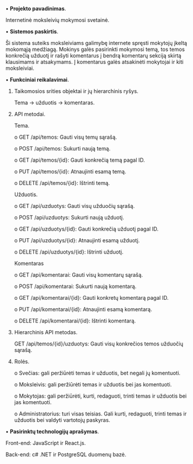 •	**Projekto pavadinimas**.

Internetinė moksleivių mokymosi svetainė.

•	**Sistemos paskirtis**.

Ši sistema suteiks moksleiviams galimybę internete spręsti mokytojų įkeltą mokomąją medžiagą. Mokinys galės pasirinkti mokymosi temą, tos temos konkrečią užduotį ir rašyti komentarus į bendrą komentarų sekciją skirtą klausimams ir atsakymams. Į komentarus galės atsakinėti mokytojai ir kiti moksleiviai. 

•	**Funkciniai reikalavimai**.

1.	Taikomosios srities objektai ir jų hierarchinis ryšys.

    Tema -> užduotis -> komentaras.

2.	API metodai.

    Tema.

      o	GET /api/temos: Gauti visų temų sąrašą.

      o	POST /api/temos: Sukurti naują temą.

      o	GET /api/temos/{id}: Gauti konkrečią temą pagal ID.

      o	PUT /api/temos/{id}: Atnaujinti esamą temą.

      o	DELETE /api/temos/{id}: Ištrinti temą.

    Užduotis.
  	
    o	GET /api/uzduotys: Gauti visų užduočių sąrašą.
  	
    o	POST /api/uzduotys: Sukurti naują užduotį.
  	
    o	GET /api/uzduotys/{id}: Gauti konkrečią užduotį pagal ID.
  	
    o	PUT /api/uzduotys/{id}: Atnaujinti esamą užduotį.
  	
    o	DELETE /api/uzduotys/{id}: Ištrinti užduotį.
  	
    Komentaras
  	
    o	GET /api/komentarai: Gauti visų komentarų sąrašą.
  	
    o	POST /api/komentarai: Sukurti naują komentarą.
  	
    o	GET /api/komentarai/{id}: Gauti konkretų komentarą pagal ID.
  	
    o	PUT /api/komentarai/{id}: Atnaujinti esamą komentarą.
  	
    o	DELETE /api/komentarai/{id}: Ištrinti komentarą.

4.	Hierarchinis API metodas.

    GET /api/temos/{id}/uzduotys: Gauti visų konkrečios temos užduočių sąrašą.

5.	Rolės.

    o	Svečias: gali peržiūrėti temas ir užduotis, bet negali jų komentuoti.

    o	Moksleivis: gali peržiūrėti temas ir užduotis bei jas komentuoti.

    o	Mokytojas: gali peržiūrėti, kurti, redaguoti, trinti temas ir užduotis bei jas komentuoti.

    o	Administratorius: turi visas teisias. Gali kurti, redaguoti, trinti temas ir užduotis bei valdyti vartotojų paskyras.

•	**Pasirinktų technologijų aprašymas**.

Front-end: JavaScript ir React.js.

Back-end: c# .NET ir PostgreSQL duomenų bazė.

